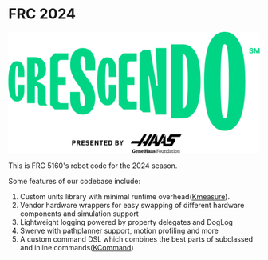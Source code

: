 # FRC 2024
![img.png](CrescendoLogo.png)

This is FRC 5160's robot code for the 2024 season.

Some features of our codebase include:

1. Custom units library with minimal runtime overhead([Kmeasure](https://github.com/battery-staple/KMeasure)).
2. Vendor hardware wrappers for easy swapping of different hardware components and simulation support
3. Lightweight logging powered by property delegates and DogLog
4. Swerve with pathplanner support, motion profiling and more
5. A custom command DSL which combines the best parts of subclassed and inline commands([KCommand]())
